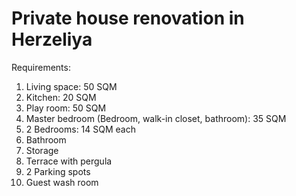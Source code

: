 # Private house renovation in Herzeliya

Requirements:
1. Living space: 50 SQM
2. Kitchen: 20 SQM
3. Play room: 50 SQM
4. Master bedroom (Bedroom, walk-in closet, bathroom): 35 SQM
5. 2 Bedrooms: 14 SQM each
6. Bathroom
7. Storage
8. Terrace with pergula
9. 2 Parking spots
10. Guest wash room
